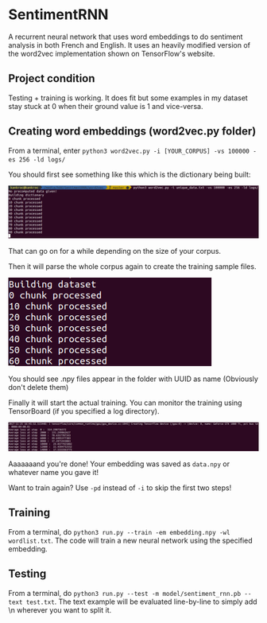 # SentimentRNN
A recurrent neural network that uses word embeddings to do sentiment analysis in both French and English. It uses an heavily modified version of the word2vec implementation shown on TensorFlow's website.

## Project condition

Testing + training is working. It does fit but some examples in my dataset stay stuck at 0 when their ground value is 1 and vice-versa.

## Creating word embeddings (word2vec.py folder)

From a terminal, enter `python3 word2vec.py -i [YOUR_CORPUS] -vs 100000 -es 256 -ld logs/`

You should first see something like this which is the dictionary being built:

![1](images/building_dataset_1.png "1")

That can go on for a while depending on the size of your corpus.

Then it will parse the whole corpus again to create the training sample files.

![2](images/building_dataset_2.png "2")

You should see .npy files appear in the folder with UUID as name (Obviously don't delete them)

Finally it will start the actual training. You can monitor the training using TensorBoard (if you specified a log directory).

![3](images/training.png "3")

Aaaaaaand you're done! Your embedding was saved as `data.npy` or whatever name you gave it!

Want to train again? Use `-pd` instead of `-i` to skip the first two steps!

## Training

From a terminal, do `python3 run.py --train -em embedding.npy -wl wordlist.txt`. The code will train a new neural network using the specified embedding.



## Testing

From a terminal, do `python3 run.py --test -m model/sentiment_rnn.pb --text test.txt`. The text example will be evaluated line-by-line to simply add \\n wherever you want to split it.
